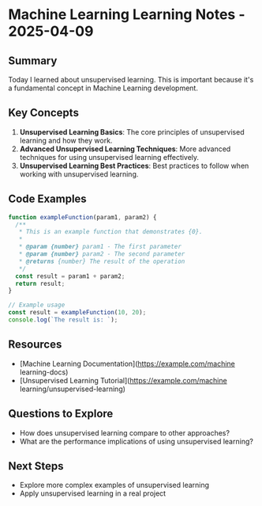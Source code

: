 # Machine Learning Learning Notes - 2025-04-09

## Summary

Today I learned about unsupervised learning. This is important because it's a fundamental concept in Machine Learning development.

## Key Concepts

1. **Unsupervised Learning Basics**: The core principles of unsupervised learning and how they work.
2. **Advanced Unsupervised Learning Techniques**: More advanced techniques for using unsupervised learning effectively.
3. **Unsupervised Learning Best Practices**: Best practices to follow when working with unsupervised learning.

## Code Examples

```javascript
function exampleFunction(param1, param2) {
  /**
   * This is an example function that demonstrates {0}.
   *
   * @param {number} param1 - The first parameter
   * @param {number} param2 - The second parameter
   * @returns {number} The result of the operation
   */
  const result = param1 + param2;
  return result;
}

// Example usage
const result = exampleFunction(10, 20);
console.log(`The result is: `);
```

## Resources

- [Machine Learning Documentation](https://example.com/machine learning-docs)
- [Unsupervised Learning Tutorial](https://example.com/machine learning/unsupervised-learning)

## Questions to Explore

- How does unsupervised learning compare to other approaches?
- What are the performance implications of using unsupervised learning?

## Next Steps

- Explore more complex examples of unsupervised learning
- Apply unsupervised learning in a real project
